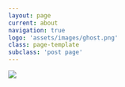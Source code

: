 ```yaml
---
layout: page
current: about
navigation: true
logo: 'assets/images/ghost.png'
class: page-template
subclass: 'post page'
---
```


<div>
	<img src="/thgus900.github.io/assets/images/sh_about.jpg">
</div>
